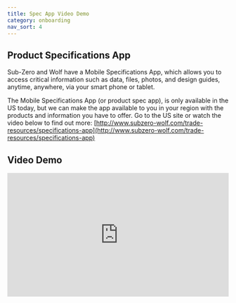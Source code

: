 ```yaml
---
title: Spec App Video Demo
category: onboarding
nav_sort: 4
---
```

## Product Specifications App

Sub-Zero and Wolf have a Mobile Specifications App, which allows you to access critical information such as data, files, photos, and design guides, anytime, anywhere, via your smart phone or tablet.

The Mobile Specifications App (or product spec app), is only available in the US today, but we can make the app available to you in your region with the products and information you have to offer.  Go to the US site or watch the video below to find out more: [http://www.subzero-wolf.com/trade-resources/specifications-app](http://www.subzero-wolf.com/trade-resources/specifications-app)

## Video Demo

<div class="wistia_responsive_padding" style="padding:56.0% 0 0 0;position:relative;"><div class="wistia_responsive_wrapper" style="height:100%;left:0;position:absolute;top:0;width:100%;"><iframe src="https://fast.wistia.net/embed/iframe/bj0r8kmdbl?seo=false&videoFoam=true" title="Wistia video player" allowtransparency="true" frameborder="0" scrolling="no" class="wistia_embed" name="wistia_embed" allowfullscreen mozallowfullscreen webkitallowfullscreen oallowfullscreen msallowfullscreen width="100%" height="100%"></iframe></div></div>
<script src="https://fast.wistia.net/assets/external/E-v1.js" async></script>

